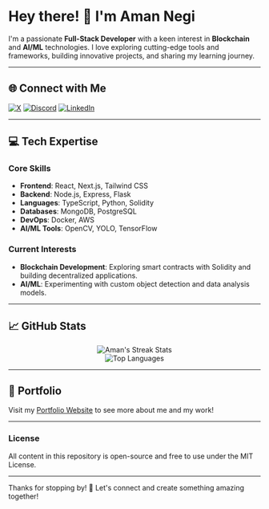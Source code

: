 # Hey there! 👋 I'm Aman Negi

I'm a passionate **Full-Stack Developer** with a keen interest in **Blockchain** and **AI/ML** technologies. I love exploring cutting-edge tools and frameworks, building innovative projects, and sharing my learning journey.

---

## 🌐 Connect with Me

[![X](https://img.shields.io/badge/-X-%23121011?style=flat&logo=X&logoColor=white)](https://x.com/soamn_) 
[![Discord](https://img.shields.io/badge/-Discord-%237289DA?style=flat&logo=discord&logoColor=white)](https://discord.gg/DQVhSDhw) 
[![LinkedIn](https://img.shields.io/badge/-LinkedIn-%230077B5?style=flat&logo=linkedin&logoColor=white)](https://linkedin.com/in/soamn) 

---

## 💻 Tech Expertise

### **Core Skills**
- **Frontend**: React, Next.js, Tailwind CSS
- **Backend**: Node.js, Express, Flask
- **Languages**: TypeScript, Python, Solidity
- **Databases**: MongoDB, PostgreSQL
- **DevOps**: Docker, AWS
- **AI/ML Tools**: OpenCV, YOLO, TensorFlow

### **Current Interests**
- **Blockchain Development**: Exploring smart contracts with Solidity and building decentralized applications.
- **AI/ML**: Experimenting with custom object detection and data analysis models.

---

## 📈 GitHub Stats

<div align="center">
  
![Aman's Streak Stats](https://github-readme-streak-stats.herokuapp.com/?user=soamn&theme=gruvbox&hide_border=true)  
![Top Languages](https://github-readme-stats.vercel.app/api/top-langs/?username=soamn&layout=compact&theme=gruvbox&hide_border=true)

</div>

---


## 🔗 Portfolio

Visit my [Portfolio Website](https://simple-profile-soamns-projects.vercel.app/) to see more about me and my work!

---

### License

All content in this repository is open-source and free to use under the MIT License.

---

Thanks for stopping by! 🚀 Let's connect and create something amazing together!
